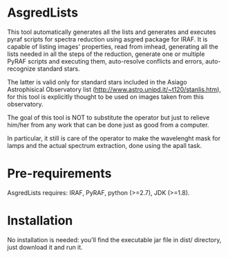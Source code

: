 # AsgredLists
This tool automatically generates all the lists and generates and executes pyraf scripts for spectra reduction using asgred package for IRAF.
It is capable of listing images' properties, read from imhead, generating all the lists needed in all the steps of the reduction, generate one or multiple PyRAF scripts and executing them, auto-resolve conflicts and errors, auto-recognize standard stars.

The latter is valid only for standard stars included in the Asiago Astrophisical Observatory list (http://www.astro.unipd.it/~t120/stanlis.htm), for this tool is explicitly thought to be used on images taken from this observatory.

The goal of this tool is NOT to substitute the operator but just to relieve him/her from any work that can be done just as good from a computer.

In particular, it still is care of the operator to make the wavelenght mask for lamps and the actual spectrum extraction, done using the apall task.

# Pre-requirements
AsgredLists requires: IRAF, PyRAF, python (>=2.7), JDK (>=1.8).

# Installation
No installation is needed: you'll find the executable jar file in dist/ directory, just download it and run it.
